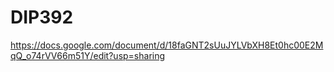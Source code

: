 # DIP392
https://docs.google.com/document/d/18faGNT2sUuJYLVbXH8Et0hc00E2MqQ_o74rVV66m51Y/edit?usp=sharing
